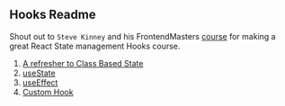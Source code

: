 ## Hooks Readme

Shout out to `Steve Kinney` and his FrontendMasters [course](https://frontendmasters.com/courses/pure-react-state/) for making a great React State management Hooks course.

1. [A refresher to Class Based State](class-based-state.md)
2. [useState](useState.md)
3. [useEffect](useEffect.md)
4. [Custom Hook](building-a-custom-hook.md)